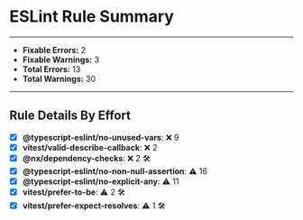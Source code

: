 # ESLint Rule Summary

---

- **Fixable Errors:** 2
- **Fixable Warnings:** 3
- **Total Errors:** 13
- **Total Warnings:** 30

---

## Rule Details By Effort

- [x] **@typescript-eslint/no-unused-vars**: ❌ 9
- [x] **vitest/valid-describe-callback**: ❌ 2
- [x] **@nx/dependency-checks**: ❌ 2 🛠️
- [x] **@typescript-eslint/no-non-null-assertion**: ⚠️ 16
- [x] **@typescript-eslint/no-explicit-any**: ⚠️ 11
- [x] **vitest/prefer-to-be**: ⚠️ 2 🛠️
- [x] **vitest/prefer-expect-resolves**: ⚠️ 1 🛠️
